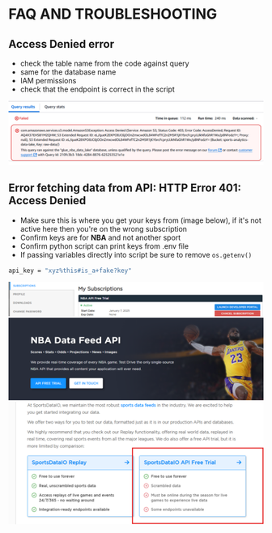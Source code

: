 # FAQ AND TROUBLESHOOTING 

## Access Denied error
- check the table name from the code against query
- same for the database name
- IAM permissions 
- check that the endpoint is correct in the script

![alt text](image.png)


## Error fetching data from API: HTTP Error 401: Access Denied
- Make sure this is where you get your keys from (image below), if it's not active here then you're on the wrong subscription
- Confirm keys are for **NBA** and not another sport
- Confirm python script can print keys from .env file
- If passing variables directly into script be sure to remove `os.getenv()` 

```bash
api_key = "xyz%this#is_a+fake?key"
```
![alt text](image-1.png)
![alt text](image-4.png)
![alt text](image-3.png) 
